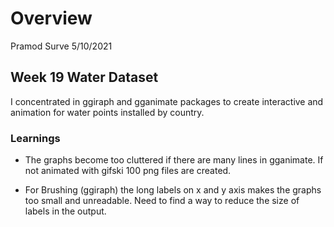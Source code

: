 Overview
================
Pramod Surve
5/10/2021

## Week 19 Water Dataset

I concentrated in ggiraph and gganimate packages to create interactive
and animation for water points installed by country.

### Learnings

-   The graphs become too cluttered if there are many lines in
    gganimate. If not animated with gifski 100 png files are created.

-   For Brushing (ggiraph) the long labels on x and y axis makes the
    graphs too small and unreadable. Need to find a way to reduce the
    size of labels in the output.
